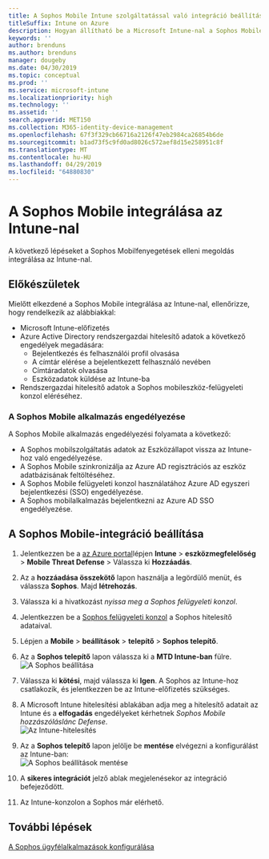 ```yaml
---
title: A Sophos Mobile Intune szolgáltatással való integráció beállítása
titleSuffix: Intune on Azure
description: Hogyan állítható be a Microsoft Intune-nal a Sophos Mobile megoldás annak érdekében, hogy a vállalati erőforrások mobil elérése.
keywords: ''
author: brenduns
ms.author: brenduns
manager: dougeby
ms.date: 04/30/2019
ms.topic: conceptual
ms.prod: ''
ms.service: microsoft-intune
ms.localizationpriority: high
ms.technology: ''
ms.assetid: ''
search.appverid: MET150
ms.collection: M365-identity-device-management
ms.openlocfilehash: 67f3f329cb66716a2126f47eb2984ca26854b6de
ms.sourcegitcommit: b1ad73f5c9fd0ad8026c572aef8d15e258951c8f
ms.translationtype: MT
ms.contentlocale: hu-HU
ms.lasthandoff: 04/29/2019
ms.locfileid: "64880830"
---
```

# <a name="integrate-sophos-mobile-with-intune"></a>A Sophos Mobile integrálása az Intune-nal  

A következő lépéseket a Sophos Mobilfenyegetések elleni megoldás integrálása az Intune-nal.  

## <a name="before-you-begin"></a>Előkészületek  

Mielőtt elkezdené a Sophos Mobile integrálása az Intune-nal, ellenőrizze, hogy rendelkezik az alábbiakkal:  
- Microsoft Intune-előfizetés  
- Azure Active Directory rendszergazdai hitelesítő adatok a következő engedélyek megadására:  
  - Bejelentkezés és felhasználói profil olvasása  
  - A címtár elérése a bejelentkezett felhasználó nevében  
  - Címtáradatok olvasása  
  - Eszközadatok küldése az Intune-ba  
- Rendszergazdai hitelesítő adatok a Sophos mobileszköz-felügyeleti konzol eléréséhez.  


### <a name="sophos-mobile-app-authorization"></a>A Sophos Mobile alkalmazás engedélyezése  
  
A Sophos Mobile alkalmazás engedélyezési folyamata a következő:  
- A Sophos mobilszolgáltatás adatok az Eszközállapot vissza az Intune-hoz való engedélyezése.  
- A Sophos Mobile szinkronizálja az Azure AD regisztrációs az eszköz adatbázisának feltöltéséhez.  
- A Sophos Mobile felügyeleti konzol használatához Azure AD egyszeri bejelentkezési (SSO) engedélyezése.  
- A Sophos mobilalkalmazás bejelentkezni az Azure AD SSO engedélyezése.  


## <a name="to-set-up-sophos-mobile-integration"></a>A Sophos Mobile-integráció beállítása  

1. Jelentkezzen be a [az Azure portal]( https://portal.azure.com/)lépjen **Intune** > **eszközmegfelelőség** > **Mobile Threat Defense** > Válassza ki **Hozzáadás**.  
2. Az a **hozzáadása összekötő** lapon használja a legördülő menüt, és válassza **Sophos**. Majd **létrehozás**.  
3. Válassza ki a hivatkozást *nyissa meg a Sophos felügyeleti konzol*.  
4. Jelentkezzen be a [Sophos felügyeleti konzol](https://central.sophos.com/) a Sophos hitelesítő adataival.  
5. Lépjen a **Mobile** > **beállítások** > **telepítő** > **Sophos telepítő**.  
6. Az a **Sophos telepítő** lapon válassza ki a **MTD Intune-ban** fülre.  
   ![A Sophos beállítása](./media/sophos-mtd-connector-integration/sophos-setup.png) 
 
7. Válassza ki **kötési**, majd válassza ki **Igen**. A Sophos az Intune-hoz csatlakozik, és jelentkezzen be az Intune-előfizetés szükséges. 
8. A Microsoft Intune hitelesítési ablakában adja meg a hitelesítő adatait az Intune és a **elfogadás** engedélyeket kérhetnek *Sophos Mobile hozzászóláslánc Defense*.  
   ![Az Intune-hitelesítés](./media/sophos-mtd-connector-integration/intune-authentication.png)

9. Az a **Sophos telepítő** lapon jelölje be **mentése** elvégezni a konfigurálást az Intune-ban:  
   ![A Sophos beállítások mentése](./media/sophos-mtd-connector-integration/save-sophos-configuration.png)  

1. A **sikeres integrációt** jelző ablak megjelenésekor az integráció befejeződött.  
1. Az Intune-konzolon a Sophos már elérhető.  


## <a name="next-steps"></a>További lépések  
[A Sophos ügyfélalkalmazások konfigurálása](mtd-apps-ios-app-configuration-policy-add-assign.md)
